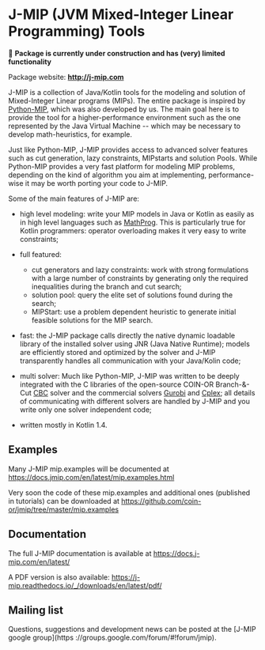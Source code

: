# J-MIP (JVM Mixed-Integer Linear Programming) Tools

🛑 **Package is currently under construction and has (very) limited functionality**

Package website: **http://j-mip.com**

J-MIP is a collection of Java/Kotlin tools for the modeling and solution of Mixed-Integer Linear programs (MIPs). 
The entire package is inspired by [Python-MIP](https://github.com/coin-or/python-mip), which was also developed by us.
The main goal here is to provide the tool for a higher-performance  environment such as the one represented by the Java Virtual Machine -- which may be necessary to develop math-heuristics, for example. 

Just like Python-MIP, J-MIP provides access to advanced solver features such as cut generation, lazy constraints, MIPstarts and solution Pools. 
While Python-MIP provides a very fast platform for modeling MIP problems, depending on the kind of algorithm you aim at implementing, performance-wise it may be worth porting your code to J-MIP.

Some of the main features of J-MIP are:

* high level modeling: write your MIP models in Java or Kotlin as easily as in high level languages such as [MathProg](https://en.wikibooks.org/wiki/GLPK/GMPL_(MathProg)). This is particularly true for Kotlin programmers: operator overloading makes it very easy to write constraints;

* full featured:
    - cut generators and lazy constraints: work with strong formulations with a large number of constraints by generating only the required inequalities during the branch and cut search;
    - solution pool: query the elite set of solutions found during the search;
    - MIPStart: use a problem dependent heuristic to generate initial feasible solutions for the MIP search.

* fast: the J-MIP package calls directly the native dynamic loadable library of the installed solver using JNR (Java Native Runtime); models are efficiently stored and optimized by the solver and J-MIP transparently handles all communication with your Java/Kolin code;

* multi solver: Much like Python-MIP, J-MIP was written to be deeply integrated with the C libraries of the open-source COIN-OR Branch-&-Cut [CBC](https://projects.coin-or.org/Cbc) solver and the commercial solvers [Gurobi](http://www.gurobi.com/) and [Cplex](http://www.cplex.com/); all details of communicating with different solvers are handled by J-MIP and you write only one solver independent code;

* written mostly in Kotlin 1.4.

## Examples

Many J-MIP mip.examples will be documented at https://docs.jmip.com/en/latest/mip.examples.html 

Very soon the code of these mip.examples and additional ones (published in tutorials) can be downloaded at https://github.com/coin-or/jmip/tree/master/mip.examples

## Documentation
 
The full J-MIP documentation is available at
https://docs.j-mip.com/en/latest/

A PDF version is also available:
https://j-mip.readthedocs.io/_/downloads/en/latest/pdf/

## Mailing list

Questions, suggestions and development news can be posted at the [J-MIP google group](https
://groups.google.com/forum/#!forum/jmip).

